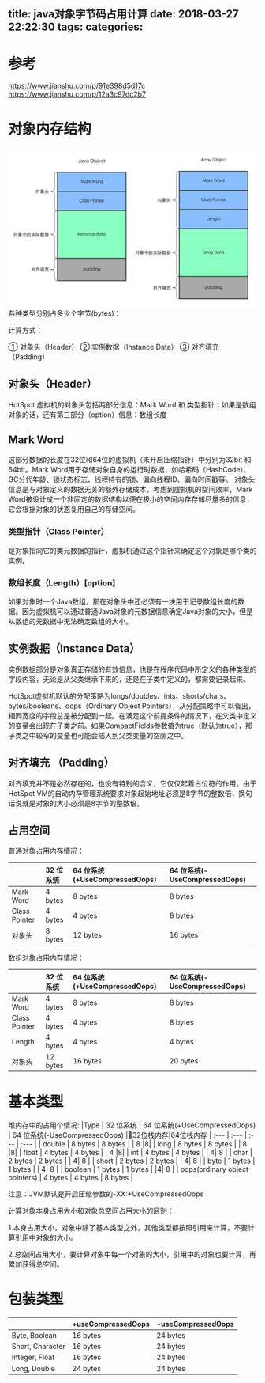 title: java对象字节码占用计算
date: 2018-03-27 22:22:30
tags:
categories:
---
# 参考
https://www.jianshu.com/p/91e398d5d17c
https://www.jianshu.com/p/12a3c97dc2b7


# 对象内存结构

![upload successful](/images/pasted-104.png)
各种类型分别占多少个字节(bytes)：

计算方式：

① 对象头（Header）
② 实例数据（Instance Data）
③ 对齐填充 （Padding）

## 对象头（Header）
HotSpot 虚拟机的对象头包括两部分信息：Mark Word 和 类型指针；如果是数组对象的话，还有第三部分（option）信息：数组长度
## Mark Word
这部分数据的长度在32位和64位的虚拟机（未开启压缩指针）中分别为32bit 和64bit。Mark Word用于存储对象自身的运行时数据，如哈希码（HashCode）、GC分代年龄、锁状态标志、线程持有的锁、偏向线程ID、偏向时间戳等。
对象头信息是与对象定义的数据无关的额外存储成本，考虑到虚拟机的空间效率，Mark Word被设计成一个非固定的数据结构以便在极小的空间内存存储尽量多的信息，它会根据对象的状态复用自己的存储空间。

### 类型指针（Class Pointer）
是对象指向它的类元数据的指针，虚拟机通过这个指针来确定这个对象是哪个类的实例。

### 数组长度（Length）[option]
如果对象时一个Java数组，那在对象头中还必须有一块用于记录数组长度的数据。因为虚拟机可以通过普通Java对象的元数据信息确定Java对象的大小，但是从数组的元数据中无法确定数组的大小。

## 实例数据（Instance Data）
实例数据部分是对象真正存储的有效信息，也是在程序代码中所定义的各种类型的字段内容，无论是从父类继承下来的，还是在子类中定义的，都需要记录起来。

HotSpot虚拟机默认的分配策略为longs/doubles、ints、shorts/chars、bytes/booleans、oops（Ordinary Object Pointers），从分配策略中可以看出，相同宽度的字段总是被分配到一起。在满足这个前提条件的情况下，在父类中定义的变量会出现在子类之前。如果CompactFields参数值为true（默认为true），那子类之中较窄的变量也可能会插入到父类变量的空隙之中。

## 对齐填充 （Padding）

对齐填充并不是必然存在的，也没有特别的含义，它仅仅起着占位符的作用。由于HotSpot VM的自动内存管理系统要求对象起始地址必须是8字节的整数倍，换句话说就是对象的大小必须是8字节的整数倍。

## 占用空间
普通对象占用内存情况：

| | 32 位系统 | 64 位系统\(+UseCompressedOops\) | 64 位系统\(-UseCompressedOops\) |
| :--- | :--- | :--- | :--- |
| Mark Word | 4 bytes | 8 bytes | 8 bytes |
| Class Pointer | 4 bytes | 4 bytes | 8 bytes |
| 对象头 | 8 bytes | 12 bytes | 16 bytes |

数组对象占用内存情况：

| | 32 位系统 | 64 位系统\(+UseCompressedOops\) | 64 位系统\(-UseCompressedOops\) |
| :--- | :--- | :--- | :--- |
| Mark Word | 4 bytes | 8 bytes | 8 bytes |
| Class Pointer | 4 bytes | 4 bytes | 8 bytes |
| Length | 4 bytes | 4 bytes | 4 bytes |
| 对象头 | 12 bytes | 16 bytes | 20 bytes |


# 基本类型

堆内存中的占用个情况:
|Type | 32 位系统 | 64 位系统\(+UseCompressedOops\) | 64 位系统\(-UseCompressedOops\) |32位栈内存|64位栈内存
| :--- | :--- | :--- | :--- |
| double | 8 bytes | 8 bytes |  | 8 |8|
| long | 8 bytes | 8 bytes |  | 8 |8|
| float | 4 bytes | 4 bytes |  | 4 |8|
| int | 4 bytes | 4 bytes |  | 4| 8 |
| char | 2 bytes | 2 bytes |  | 4| 8 |
| short | 2 bytes | 2 bytes |  | 4| 8 |
| byte | 1 bytes | 1 bytes |  | 4| 8 |
| boolean | 1 bytes | 1 bytes |  |4| 8 |
| oops\(ordinary object pointers\) | 4 bytes | 4 bytes | 8 bytes |


注意：JVM默认是开启压缩参数的-XX:+UseCompressedOops

计算对象本身占用大小和对象总空间占用大小的区别：

1.本身占用大小，对象中除了基本类型之外，其他类型都按照引用来计算，不要计算引用中对象的大小。

2.总空间占用大小，要计算对象中每一个对象的大小，引用中的对象也要计算，再累加获得总空间。

# 包装类型
| | +useCompressedOops | -useCompressedOops |
| :--- | :--- | :--- |
| Byte, Boolean | 16 bytes | 24 bytes |
| Short, Character | 16 bytes | 24 bytes |
| Integer, Float | 16 bytes | 24 bytes |
| Long, Double | 24 bytes | 24 bytes |